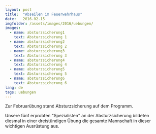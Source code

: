 ```yaml
---
layout: post
title:  "Abseilen im Feuerwehrhaus"
date:   2016-02-15
imgfolder: /assets/images/2016/uebungen/
images:
  - name: absturzsicherung1
    text: Absturzsicherung 1
  - name: absturzsicherung2
    text: Absturzsicherung 2
  - name: absturzsicherung3
    text: Absturzsicherung 3
  - name: absturzsicherung4
    text: Absturzsicherung 4
  - name: absturzsicherung5
    text: Absturzsicherung 5
  - name: absturzsicherung6
    text: Absturzsicherung 6
lang: de
tags: uebungen
---
```

Zur Februarübung stand Absturzsicherung auf dem Programm.

Unsere fünf erprobten "Spezialisten" an der Absturzsicherung bildeten diesmal in einer dreistündigen Übung die gesamte Mannschaft in dieser wichtigen Ausrüstung aus.
